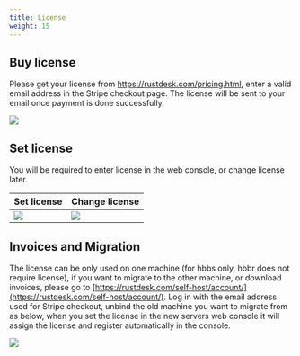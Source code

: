 ```yaml
---
title: License
weight: 15
---
```


## Buy license
Please get your license from https://rustdesk.com/pricing.html, enter a valid email address in the Stripe checkout page. The license will be sent to your email once payment is done successfully.

![](/docs/en/self-host/pro/license/images/stripe.jpg)

## Set license
You will be required to enter license in the web console, or change license later.

 | Set license | Change license |
 | -- | -- |
 ![](/docs/en/self-host/pro/license/images/set.png) | ![](/docs/en/self-host/pro/license/images/change.png) |

## Invoices and Migration
The license can be only used on one machine (for hbbs only, hbbr does not require license), if you want to migrate to the other machine, or download invoices, please go to [https://rustdesk.com/self-host/account/](https://rustdesk.com/self-host/account/). Log in with the email address used for Stripe checkout, unbind the old machine you want to migrate from as below, when you set the license in the new servers web console it will assign the license and register automatically in the console.

![](/docs/en/self-host/pro/license/images/unbind.jpg)
